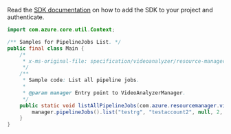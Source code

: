 Read the [SDK documentation](https://github.com/Azure/azure-sdk-for-java/blob/azure-resourcemanager-videoanalyzer_1.0.0-beta.3/sdk/videoanalyzer/azure-resourcemanager-videoanalyzer/README.md) on how to add the SDK to your project and authenticate.

```java
import com.azure.core.util.Context;

/** Samples for PipelineJobs List. */
public final class Main {
    /*
     * x-ms-original-file: specification/videoanalyzer/resource-manager/Microsoft.Media/preview/2021-11-01-preview/examples/pipeline-job-list.json
     */
    /**
     * Sample code: List all pipeline jobs.
     *
     * @param manager Entry point to VideoAnalyzerManager.
     */
    public static void listAllPipelineJobs(com.azure.resourcemanager.videoanalyzer.VideoAnalyzerManager manager) {
        manager.pipelineJobs().list("testrg", "testaccount2", null, 2, Context.NONE);
    }
}
```
